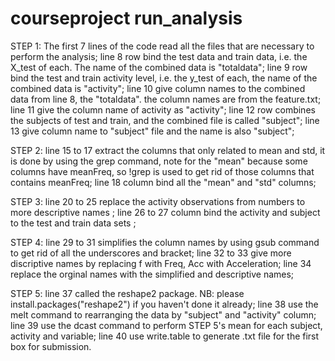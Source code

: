 # courseproject run_analysis
STEP 1: 
The first 7 lines of the code read all the files that are necessary to perform the analysis;
line 8 row bind the test data and train data, i.e. the X_test of each. The name of the combined data is "totaldata";
line 9 row bind the test and train activity level, i.e. the y_test of each, the name of the combined data is "activity";
line 10 give column names to the combined data from line 8, the "totaldata". the column names are from the feature.txt;
line 11 give the column name of activity as "activity"; 
line 12 row combines the subjects of test and train, and the combined file is called "subject";
line 13 give column name to "subject" file and the name is also "subject";

STEP 2: 
line 15 to 17 extract the columns that only related to mean and std, it is done by using the grep command, note for the "mean" because some columns have meanFreq, so !grep is used to get rid of those columns that contains meanFreq;
line 18 column bind all the "mean" and "std" columns;

STEP 3: 
line 20 to 25 replace the activity observations from numbers to more descriptive names ;
line 26 to 27 column bind the activity and subject to the test and train data sets ;

STEP 4: 
line 29 to 31 simplifies the column names by using gsub command to get rid of all the underscores and bracket;
line 32 to 33 give more discriptive names by replacing f with Freq, Acc with Acceleration;
line 34 replace the orginal names with the simplified and descriptive names;

STEP 5: 
line 37 called the reshape2 package. NB: please install.packages("reshape2") if you haven't done it already;
line 38 use the melt command to rearranging the data by "subject" and "activity" column;
line 39 use the dcast command to perform STEP 5's mean for each subject, activity and variable;
line 40 use write.table to generate .txt file for the first box for submission.
